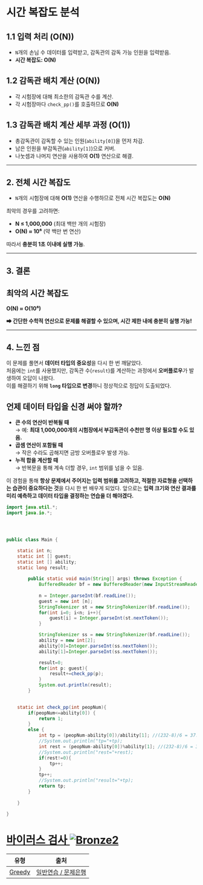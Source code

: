 # **시간 복잡도 분석**

## **1.1 입력 처리 (O(N))**
- `N`개의 손님 수 데이터를 입력받고, 감독관의 감독 가능 인원을 입력받음.
- **시간 복잡도: O(N)**

## **1.2 감독관 배치 계산 (O(N))**
- 각 시험장에 대해 최소한의 감독관 수를 계산.
- 각 시험장마다 `check_pp()`를 호출하므로 **O(N)**

## **1.3 감독관 배치 계산 세부 과정 (O(1))**
- 총감독관이 감독할 수 있는 인원(`ability[0]`)을 먼저 차감.
- 남은 인원을 부감독관(`ability[1]`)으로 커버.
- 나눗셈과 나머지 연산을 사용하여 **O(1)** 연산으로 해결.

---

## **2. 전체 시간 복잡도**
- `N`개의 시험장에 대해 **O(1)** 연산을 수행하므로 전체 시간 복잡도는 **O(N)**

최악의 경우를 고려하면:

- **N ≤ 1,000,000** (최대 백만 개의 시험장)
- **O(N) ≈ 10⁶** (약 백만 번 연산)

따라서 **충분히 1초 이내에 실행 가능**.

---

## **3. 결론**
## **최악의 시간 복잡도**
**O(N) ≈ O(10⁶)**  

**➡ 간단한 수학적 연산으로 문제를 해결할 수 있으며, 시간 제한 내에 충분히 실행 가능!**

---

## **4. 느낀 점**
이 문제를 풀면서 **데이터 타입의 중요성**을 다시 한 번 깨달았다.  
처음에는 `int`를 사용했지만, 감독관 수(`result`)를 계산하는 과정에서 **오버플로우**가 발생하여 오답이 나왔다.  
이를 해결하기 위해 **`long` 타입으로 변경**하니 정상적으로 정답이 도출되었다.

## **언제 데이터 타입을 신경 써야 할까?**
- **큰 수의 연산이 반복될 때**  
  → 예: **최대 1,000,000개의 시험장에서 부감독관이 수천만 명 이상 필요할 수도 있음.**  
- **곱셈 연산이 포함될 때**  
  → 작은 수라도 곱해지면 금방 오버플로우 발생 가능.  
- **누적 합을 계산할 때**  
  → 반복문을 통해 계속 더할 경우, `int` 범위를 넘을 수 있음.

이 경험을 통해 **항상 문제에서 주어지는 입력 범위를 고려하고, 적절한 자료형을 선택하는 습관이 중요하다는 것**을 다시 한 번 배우게 되었다. 앞으로는 **입력 크기와 연산 결과를 미리 예측하고 데이터 타입을 결정하는 연습을 더 해야겠다.**

```java
import java.util.*;
import java.io.*;




public class Main {

	static int n;
	static int [] guest;
	static int [] ability;
	static long result;
	
	    public static void main(String[] args) throws Exception {
	        BufferedReader bf = new BufferedReader(new InputStreamReader(System.in));
	        
	        n = Integer.parseInt(bf.readLine());
	        guest = new int [n];
	        StringTokenizer st = new StringTokenizer(bf.readLine());
	        for(int i=0; i<n; i++){
	            guest[i] = Integer.parseInt(st.nextToken());
	        }

	        StringTokenizer ss = new StringTokenizer(bf.readLine());
	        ability = new int[2];
	        ability[0]=Integer.parseInt(ss.nextToken());
	        ability[1]=Integer.parseInt(ss.nextToken());

	        result=0;
	        for(int p: guest){
	            result+=check_pp(p);
	        }
	        System.out.println(result);
	    }
	

	static int check_pp(int peopNum){
		if(peopNum<=ability[0]) {
			return 1;
		}
		else {
		    int tp = (peopNum-ability[0])/ability[1]; //(232-8)/6 = 37.333333-> 37
		    //System.out.println("tp="+tp);
		    int rest = (peopNum-ability[0])%ability[1]; //(232-8)/6 = 37.333333-> 37
		    //System.out.println("rest="+rest);
		    if(rest!=0){
		        tp++;
		    }
		    tp++;
		    //System.out.println("result="+tp);
		    return tp;
		}
		
	}

}
```

# [바이러스 검사 ![Bronze2][b2]](https://www.codetree.ai/training-field/search/problems/virus-detector)

|유형|출처|
|---|---|
|[Greedy](https://www.codetree.ai/training-field/search/?tags=Greedy)|[일반연습 / 문제은행](https://www.codetree.ai/training-field/home)|








[b5]: https://img.shields.io/badge/Bronze_5-%235D3E31.svg
[b4]: https://img.shields.io/badge/Bronze_4-%235D3E31.svg
[b3]: https://img.shields.io/badge/Bronze_3-%235D3E31.svg
[b2]: https://img.shields.io/badge/Bronze_2-%235D3E31.svg
[b1]: https://img.shields.io/badge/Bronze_1-%235D3E31.svg
[s5]: https://img.shields.io/badge/Silver_5-%23394960.svg
[s4]: https://img.shields.io/badge/Silver_4-%23394960.svg
[s3]: https://img.shields.io/badge/Silver_3-%23394960.svg
[s2]: https://img.shields.io/badge/Silver_2-%23394960.svg
[s1]: https://img.shields.io/badge/Silver_1-%23394960.svg
[g5]: https://img.shields.io/badge/Gold_5-%23FFC433.svg
[g4]: https://img.shields.io/badge/Gold_4-%23FFC433.svg
[g3]: https://img.shields.io/badge/Gold_3-%23FFC433.svg
[g2]: https://img.shields.io/badge/Gold_2-%23FFC433.svg
[g1]: https://img.shields.io/badge/Gold_1-%23FFC433.svg
[p5]: https://img.shields.io/badge/Platinum_5-%2376DDD8.svg
[p4]: https://img.shields.io/badge/Platinum_4-%2376DDD8.svg
[p3]: https://img.shields.io/badge/Platinum_3-%2376DDD8.svg
[p2]: https://img.shields.io/badge/Platinum_2-%2376DDD8.svg
[p1]: https://img.shields.io/badge/Platinum_1-%2376DDD8.svg
[passed]: https://img.shields.io/badge/Passed-%23009D27.svg
[failed]: https://img.shields.io/badge/Failed-%23D24D57.svg
[easy]: https://img.shields.io/badge/쉬움-%235cb85c.svg?for-the-badge
[medium]: https://img.shields.io/badge/보통-%23FFC433.svg?for-the-badge
[hard]: https://img.shields.io/badge/어려움-%23D24D57.svg?for-the-badge
